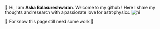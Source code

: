 👋 Hi, I am **Asha Balasureshwaran**. Welcome to my github ! Here I share my thoughts and research with a passionate love for astrophysics. 
![hi](C:\Users\ashas\Pictures\artbreeder-image-2024-08-13T15_40_07.971Z.jpeg)


🚧 For know this page still need some work 🚧

<!---
ashabalasureshwaran/ashabalasureshwaran is a ✨ special ✨ repository because its `README.md` (this file) appears on your GitHub profile.
You can click the Preview link to take a look at your changes.
--->
